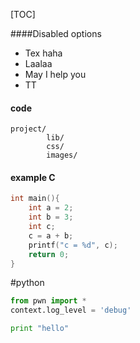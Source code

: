 [TOC]

####Disabled options

- Tex haha
- Laalaa
- May I help you
- TT

#### code 

	project/
			lib/
			css/
			images/
			
#### example C
```c
int main(){
	int a = 2;
	int b = 3;
	int c;
	c = a + b;
	printf("c = %d", c);
	return 0;
}
```

#python 
```python 
from pwn import * 
context.log_level = 'debug'

print "hello"
```
